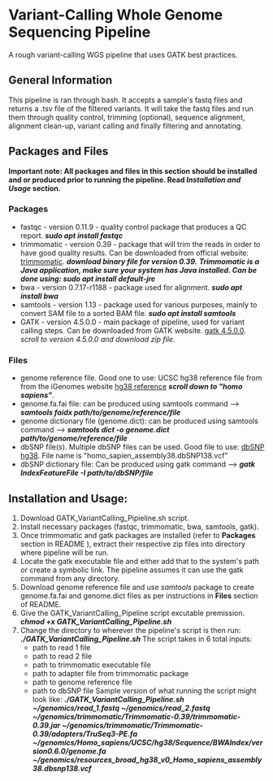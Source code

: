 # Variant-Calling Whole Genome Sequencing Pipeline
A rough variant-calling WGS pipeline that uses GATK best practices.
## General Information
This pipeline is ran through bash. It accepts a sample's fastq files and returns a .tsv file of the filtered variants. It will take the fastq files and run them through quality control, trimming (optional), sequence alignment, alignment clean-up, variant calling and finally filtering and annotating. 
## Packages and Files
**Important note: All packages and files in this section should be installed and or produced prior to running the pipeline. Read _Installation and Usage_ section.**
### Packages
* fastqc - version 0.11.9 - quality control package that produces a QC report. ***sudo apt install fastqc***
* trimmomatic - version 0.39 - package that will trim the reads in order to have good quality results. Can be downloaded from official website: [trimmomatic](http://www.usadellab.org/cms/?page=trimmomatic). ***download binary file for version 0.39.*** ***Trimmomatic is a Java application, make sure your system has Java installed. Can be done using: sudo apt install default-jre***
* bwa - version 0.7.17-r1188 - package used for alignment. ***sudo apt install bwa***
* samtools - version 1.13 - package used for various purposes, mainly to convert SAM file to a sorted BAM file. ***sudo apt install samtools***
* GATK - version 4.5.0.0 - main package of pipeline, used for variant calling steps. Can be downloaded from GATK website. [gatk 4.5.0.0](https://github.com/broadinstitute/gatk/releases). _scroll to version 4.5.0.0 and download zip file._
### Files
* genome reference file. Good one to use: UCSC hg38 reference file from from the iGenomes website [hg38 reference](https://support.illumina.com/sequencing/sequencing_software/igenome.html) ***scroll down to "homo sapiens"***.
* genome.fa.fai file: can be produced using samtools command --> ***samtools faidx path/to/genome/reference/file***
* genome dictionary file (genome.dict): can be produced using samtools command --> ***samtools dict -o genome.dict path/to/genome/reference/file***
* dbSNP file(s). Multiple dbSNP files can be used. Good file to use: [dbSNP hg38](https://console.cloud.google.com/storage/browser/genomics-public-data/resources/broad/hg38/v0). File name is "homo_sapien_assembly38.dbSNP138.vcf"
* dbSNP dictionary file: Can be produced using gatk command --> ***gatk IndexFeatureFile -I path/to/dbSNP/file***
 ## Installation and Usage:
1. Download GATK_VariantCalling_Pipieline.sh script.
2. Install necessary packages (fastqc, trimmomatic, bwa, samtools, gatk).
3. Once trimmomatic and gatk packages are installed (refer to **Packages** section in README ), extract their respective zip files into directory where pipeline will be run.
4. Locate the gatk executable file and either add that to the system's path or create a symbolic link. The pipeline assumes it can use the gatk command from any directory.
5. Download genome reference file and use _samtools_ package to create genome.fa.fai and genome.dict files as per instructions in **Files** section of README.
6. Give the GATK_VariantCalling_Pipeline script excutable premission. ***chmod +x GATK_VariantCalling_Pipeline.sh***
7. Change the directory to wherever the pipeline's script is then run: ***./GATK_VariantCalling_Pipeline.sh***
   The script takes in 6 total inputs:
    * path to read 1 file
    * path to read 2 file
    * path to trimmomatic executable file
    * path to adapter file from trimmomatic package
    * path to genome reference file
    * path to dbSNP file
   Sample version of what running the script might look like: 
   ***./GATK_VariantCalling_Pipeline.sh ~/genomics/read_1.fastq ~/genomics/read_2.fastq ~/genomics/trimmomatic/Trimmomatic-0.39/trimmomatic-0.39.jar ~/genomics/trimmomatic/Trimmomatic-0.39/adapters/TruSeq3-PE.fa ~/genomics/Homo_sapiens/UCSC/hg38/Sequence/BWAIndex/version0.6.0/genome.fa ~/genomics/resources_broad_hg38_v0_Homo_sapiens_assembly38.dbsnp138.vcf***
